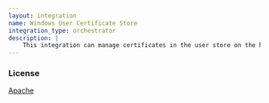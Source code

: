 ```yaml
---
layout: integration
name: Windows User Certificate Store
integration_type: orchestrator
description: |
    This integration can manage certificates in the user store on the host Windows machine of the Orchestrator.  It is also used as an example for how to get started writing your own Orchestrator integration.
---
```


### License
[Apache](https://apache.org/licenses/LICENSE-2.0)
